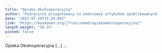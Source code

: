 ```yaml
---
title: "Opieka Okołooperacyjna"
author: "Podręcznik przygotowany na podstawie artykułów opublikowanych na łamach czasopisma Medycyna Praktyczna & intensywna.pl"
date: "2022-07-29T15:24:09Z"
link: "https://bookdown.org/jfronczekmd/opiekaokolooperacyjna/"
length_weight: "10.3%"
pinned: false
---
```


Opieka Okołooperacyjna [...]  ...
